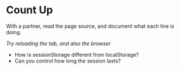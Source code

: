 # Count Up

With a partner, read the page source, and document what each line is doing.
 
*Try reloading the tab, and also the browser* 

* How is sessionStorage different from localStorage?
* Can you control how long the session lasts?
